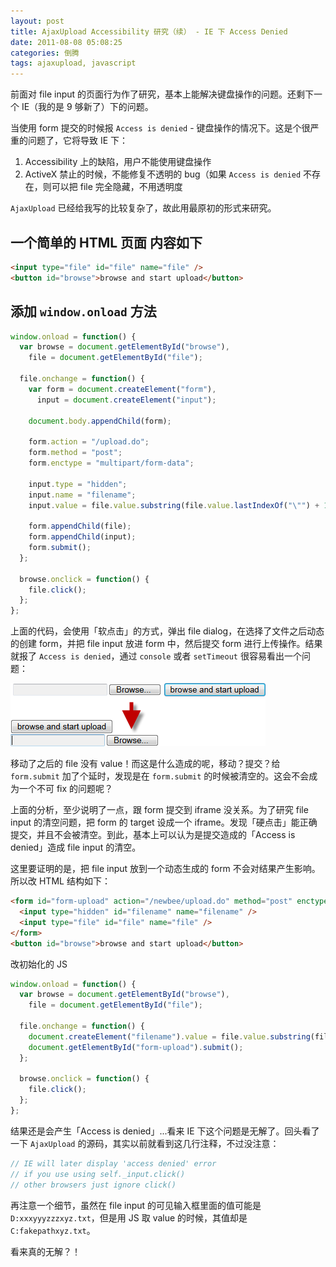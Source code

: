 ```yaml
---
layout: post
title: AjaxUpload Accessibility 研究（续） - IE 下 Access Denied
date: 2011-08-08 05:08:25
categories: 倒腾
tags: ajaxupload, javascript
---
```


前面对 file input 的页面行为作了研究，基本上能解决键盘操作的问题。还剩下一个 IE（我的是 9 够新了）下的问题。

当使用 form 提交的时候报 `Access is denied` - 键盘操作的情况下。这是个很严重的问题了，它将导致 IE 下：

1. Accessibility 上的缺陷，用户不能使用键盘操作
2. ActiveX 禁止的时候，不能修复不透明的 bug（如果 `Access is denied` 不存在，则可以把 file 完全隐藏，不用透明度

`AjaxUpload` 已经给我写的比较复杂了，故此用最原初的形式来研究。

## 一个简单的 HTML 页面 内容如下


```html
<input type="file" id="file" name="file" />
<button id="browse">browse and start upload</button>
```

## 添加 `window.onload` 方法

```js
window.onload = function() {
  var browse = document.getElementById("browse"),
    file = document.getElementById("file");

  file.onchange = function() {
    var form = document.createElement("form"),
      input = document.createElement("input");

    document.body.appendChild(form);

    form.action = "/upload.do";
    form.method = "post";
    form.enctype = "multipart/form-data";

    input.type = "hidden";
    input.name = "filename";
    input.value = file.value.substring(file.value.lastIndexOf("\"") + 1);

    form.appendChild(file);
    form.appendChild(input);
    form.submit();
  };

  browse.onclick = function() {
    file.click();
  };
};
```

上面的代码，会使用「软点击」的方式，弹出 file dialog，在选择了文件之后动态的创建 form，并把 file input 放进 form 中，然后提交 form 进行上传操作。结果就报了 `Access is denied`，通过 `console` 或者 `setTimeout` 很容易看出一个问题：

![](/images/posts/fileinput_softclickupload_before_after.png)

移动了之后的 file 没有 value！而这是什么造成的呢，移动？提交？给 `form.submit` 加了个延时，发现是在 `form.submit` 的时候被清空的。这会不会成为一个不可 fix 的问题呢？

上面的分析，至少说明了一点，跟 form 提交到 iframe 没关系。为了研究 file input 的清空问题，把 form 的 target 设成一个 iframe。发现「硬点击」能正确提交，并且不会被清空。到此，基本上可以认为是提交造成的「Access is denied」造成 file input 的清空。

这里要证明的是，把 file input 放到一个动态生成的 form 不会对结果产生影响。所以改 HTML 结构如下：

```html
<form id="form-upload" action="/newbee/upload.do" method="post" enctype="multipart/form-data" target="iframe-hidden">
  <input type="hidden" id="filename" name="filename" />
  <input type="file" id="file" name="file" />
</form>
<button id="browse">browse and start upload</button>
```

改初始化的 JS

```js
window.onload = function() {
  var browse = document.getElementById("browse"),
    file = document.getElementById("file");

  file.onchange = function() {
    document.createElement("filename").value = file.value.substring(file.value.lastIndexOf("\") + 1);
    document.getElementById("form-upload").submit();
  };

  browse.onclick = function() {
    file.click(); 
  };
};
```

结果还是会产生「Access is denied」...看来 IE 下这个问题是无解了。回头看了一下 `AjaxUpload` 的源码，其实以前就看到这几行注释，不过没注意：

```js
// IE will later display 'access denied' error
// if you use using self._input.click()
// other browsers just ignore click()
```

再注意一个细节，虽然在 file input 的可见输入框里面的值可能是 `D:xxxyyyzzzxyz.txt`，但是用 JS 取 value 的时候，其值却是 `C:fakepathxyz.txt`。

看来真的无解？！